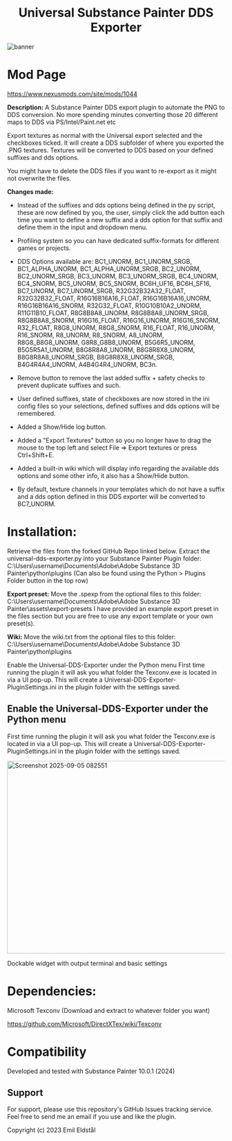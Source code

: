 <h1 align="center">
Universal Substance Painter DDS Exporter
</h1>

![banner](https://staticdelivery.nexusmods.com/mods/2295/images/1044/1044-1726769824-1173798291.png)

# Mod Page

https://www.nexusmods.com/site/mods/1044


**Description:**
A Substance Painter DDS export plugin to automate the PNG to DDS conversion.
No more spending minutes converting those 20 different maps to DDS via PS/Intel/Paint.net etc

Export textures as normal with the Universal export selected and the checkboxes ticked.
It will create a DDS subfolder of where you exported the .PNG textures.
Textures will be converted to DDS based on your defined suffixes and dds options.

You might have to delete the DDS files if you want to re-export as it might not overwrite the files.


**Changes made:**

* Instead of the suffixes and dds options being defined in the py script, these are now defined by you, the user, simply click the add button each time you want to define a new suffix and a dds option for that suffix and define them in the input and dropdown menu.
  
* Profiling system so you can have dedicated suffix-formats for different games or projects.

* DDS Options available are: BC1_UNORM, BC1_UNORM_SRGB, BC1_ALPHA_UNORM, BC1_ALPHA_UNORM_SRGB, BC2_UNORM, BC2_UNORM_SRGB, BC3_UNORM, BC3_UNORM_SRGB, BC4_UNORM, BC4_SNORM, BC5_UNORM, BC5_SNORM, BC6H_UF16, BC6H_SF16, BC7_UNORM, BC7_UNORM_SRGB, R32G32B32A32_FLOAT, R32G32B32_FLOAT, R16G16B16A16_FLOAT, R16G16B16A16_UNORM, R16G16B16A16_SNORM, R32G32_FLOAT, R10G10B10A2_UNORM, R11G11B10_FLOAT, R8G8B8A8_UNORM, R8G8B8A8_UNORM_SRGB, R8G8B8A8_SNORM, R16G16_FLOAT, R16G16_UNORM, R16G16_SNORM, R32_FLOAT, R8G8_UNORM, R8G8_SNORM, R16_FLOAT, R16_UNORM, R16_SNORM, R8_UNORM, R8_SNORM, A8_UNORM, R8G8_B8G8_UNORM, G8R8_G8B8_UNORM, B5G6R5_UNORM, B5G5R5A1_UNORM, B8G8R8A8_UNORM, B8G8R8X8_UNORM, B8G8R8A8_UNORM_SRGB, B8G8R8X8_UNORM_SRGB, B4G4R4A4_UNORM, A4B4G4R4_UNORM, BC3n.

* Remove button to remove the last added suffix + safety checks to prevent duplicate suffixes and such.

* User defined suffixes, state of checkboxes are now stored in the ini config files so your selections, defined suffixes and dds options will be remembered.

* Added a Show/Hide log button.

* Added a "Export Textures" button so you no longer have to drag the mouse to the top left and select File => Export textures or press Ctrl+Shift+E.

* Added a built-in wiki which will display info regarding the available dds options and some other info, it also has a Show/Hide button.

* By default, texture channels in your templates which do not have a suffix and a dds option defined in this DDS exporter will be converted to BC7_UNORM.

# Installation:


Retrieve the files from the forked GitHub Repo linked below.
Extract the universal-dds-exporter.py into your Substance Painter Plugin folder:
C:\Users\username\Documents\Adobe\Adobe Substance 3D Painter\python\plugins
(Can also be found using the Python > Plugins Folder button in the top row)

**Export preset:**
Move the .spexp from the optional files to this folder:
C:\Users\username\Documents\Adobe\Adobe Substance 3D Painter\assets\export-presets
I have provided an example export preset in the files section but you are free to use any export template or your own preset(s).

**Wiki:**
Move the wiki.txt from the optional files to this folder:
C:\Users\username\Documents\Adobe\Adobe Substance 3D Painter\python\plugins

Enable the Universal-DDS-Exporter under the Python menu
First time running the plugin it will ask you what folder the Texconv.exe is located in via a UI pop-up.
This will create a Universal-DDS-Exporter-PluginSettings.ini in the plugin folder with the settings saved.

## Enable the Universal-DDS-Exporter under the Python menu

First time running the plugin it will ask you what folder the Texconv.exe is located in via a UI pop-up. This will create a Universal-DDS-Exporter-PluginSettings.ini in the plugin folder with the settings saved.

<img width="578" height="445" alt="Screenshot 2025-09-05 082551" src="https://github.com/user-attachments/assets/cdad2c6c-62dc-4505-b656-46bf10192d8a" />

Dockable widget with output terminal and basic settings

# Dependencies:

Microsoft Texconv (Download and extract to whatever folder you want)

https://github.com/Microsoft/DirectXTex/wiki/Texconv

# Compatibility

Developed and tested with Substance Painter 10.0.1 (2024)

## Support

For support, please use this repository's GitHub Issues tracking service. Feel free to send me an email if you use and like the plugin.

Copyright (c) 2023 Emil Eldstål
